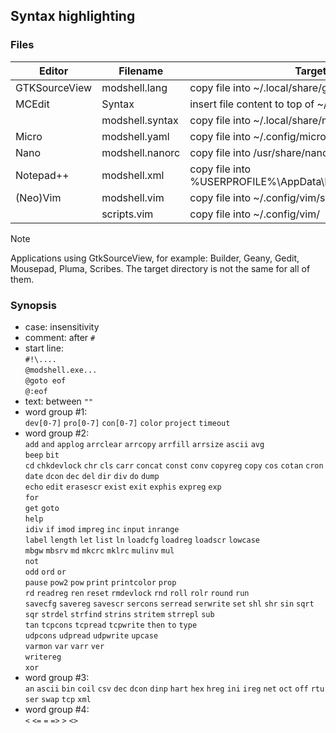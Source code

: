 ## Syntax highlighting

### Files

|Editor       |Filename       |Target file or directory                                                  |  
|-------------|---------------|--------------------------------------------------------------------------|  
|GTKSourceView|modshell.lang  |copy file into ~/.local/share/gtksourceview-?/language-specs/             |
|MCEdit       |Syntax         |insert file content to top of ~/.local/share/mc/Syntax                    |
|             |modshell.syntax|copy file into ~/.local/share/mc/Syntax/                                  |
|Micro        |modshell.yaml  |copy file into ~/.config/micro/syntax/                                    |
|Nano         |modshell.nanorc|copy file into /usr/share/nano/                                           |
|Notepad++    |modshell.xml   |copy file into %USERPROFILE%\AppData\Roaming\\Notepad++\\userDefineLangs\ |
|(Neo)Vim     |modshell.vim   |copy file into ~/.config/vim/syntax/                                      |
|             |scripts.vim    |copy file into ~/.config/vim/                                             |

> [!NOTE]
> Applications using GtkSourceView, for example: Builder, Geany, Gedit, Mousepad, Pluma, Scribes.
> The target directory is not the same for all of them.

### Synopsis

 - case: insensitivity
 - comment: after `#`
 - start line:  
     `#!\....`  
     `@modshell.exe...`  
     `@goto eof`  
     `@:eof`
 - text: between `""`
 - word group #1:  
     `dev[0-7]` `pro[0-7]` `con[0-7]` `color` `project` `timeout`
 - word group #2:  
     `add` `and` `applog` `arrclear` `arrcopy` `arrfill` `arrsize` `ascii` `avg`  
     `beep` `bit`  
     `cd` `chkdevlock` `chr` `cls` `carr` `concat` `const` `conv` `copyreg` `copy` `cos` `cotan` `cron`  
     `date` `dcon` `dec` `del` `dir` `div` `do` `dump`  
     `echo` `edit` `erasescr` `exist` `exit` `exphis` `expreg` `exp`  
     `for`  
     `get` `goto`  
     `help`  
     `idiv` `if` `imod` `impreg` `inc` `input` `inrange`  
     `label` `length` `let` `list` `ln` `loadcfg` `loadreg` `loadscr` `lowcase`  
     `mbgw` `mbsrv` `md` `mkcrc` `mklrc` `mulinv` `mul`  
     `not`  
     `odd` `ord` `or`  
     `pause` `pow2` `pow` `print` `printcolor` `prop`  
     `rd` `readreg` `ren` `reset` `rmdevlock` `rnd` `roll` `rolr` `round` `run`  
     `savecfg` `savereg` `savescr` `sercons` `serread` `serwrite` `set` `shl` `shr` `sin` `sqrt` `sqr` `strdel` `strfind` `strins` `stritem` `strrepl` `sub`  
     `tan` `tcpcons` `tcpread` `tcpwrite` `then` `to` `type`  
     `udpcons` `udpread` `udpwrite` `upcase`  
     `varmon` `var` `varr` `ver`  
     `writereg`  
     `xor`
 - word group #3:  
      `an` `ascii` `bin` `coil` `csv` `dec` `dcon` `dinp` `hart` `hex` `hreg` `ini` `ireg` `net` `oct` `off` `rtu` `ser` `swap` `tcp` `xml`
 - word group #4:  
     `<` `<=` `=` `=>` `>` `<>`

